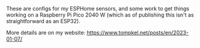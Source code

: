 These are configs for my ESPHome sensors, and some work to get things working on
a Raspberry Pi Pico 2040 W (which as of publishing this isn't as
straightforward as an ESP32).

More details are on my website: https://www.tompkel.net/posts/en/2023-01-07/

